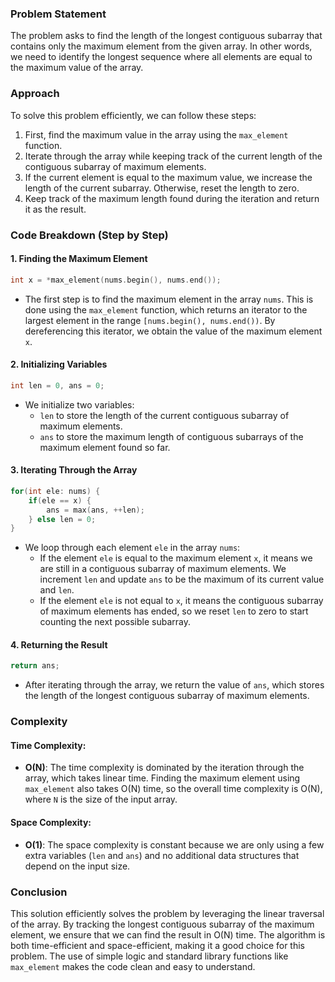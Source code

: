 ### Problem Statement

The problem asks to find the length of the longest contiguous subarray that contains only the maximum element from the given array. In other words, we need to identify the longest sequence where all elements are equal to the maximum value of the array.

### Approach

To solve this problem efficiently, we can follow these steps:
1. First, find the maximum value in the array using the `max_element` function.
2. Iterate through the array while keeping track of the current length of the contiguous subarray of maximum elements.
3. If the current element is equal to the maximum value, we increase the length of the current subarray. Otherwise, reset the length to zero.
4. Keep track of the maximum length found during the iteration and return it as the result.

### Code Breakdown (Step by Step)

#### 1. Finding the Maximum Element

```cpp
int x = *max_element(nums.begin(), nums.end());
```

- The first step is to find the maximum element in the array `nums`. This is done using the `max_element` function, which returns an iterator to the largest element in the range `[nums.begin(), nums.end())`. By dereferencing this iterator, we obtain the value of the maximum element `x`.

#### 2. Initializing Variables

```cpp
int len = 0, ans = 0;
```

- We initialize two variables:
  - `len` to store the length of the current contiguous subarray of maximum elements.
  - `ans` to store the maximum length of contiguous subarrays of the maximum element found so far.

#### 3. Iterating Through the Array

```cpp
for(int ele: nums) {
    if(ele == x) {
        ans = max(ans, ++len);
    } else len = 0;
}
```

- We loop through each element `ele` in the array `nums`:
  - If the element `ele` is equal to the maximum element `x`, it means we are still in a contiguous subarray of maximum elements. We increment `len` and update `ans` to be the maximum of its current value and `len`.
  - If the element `ele` is not equal to `x`, it means the contiguous subarray of maximum elements has ended, so we reset `len` to zero to start counting the next possible subarray.

#### 4. Returning the Result

```cpp
return ans;
```

- After iterating through the array, we return the value of `ans`, which stores the length of the longest contiguous subarray of maximum elements.

### Complexity

#### Time Complexity:
- **O(N)**: The time complexity is dominated by the iteration through the array, which takes linear time. Finding the maximum element using `max_element` also takes O(N) time, so the overall time complexity is O(N), where `N` is the size of the input array.

#### Space Complexity:
- **O(1)**: The space complexity is constant because we are only using a few extra variables (`len` and `ans`) and no additional data structures that depend on the input size.

### Conclusion

This solution efficiently solves the problem by leveraging the linear traversal of the array. By tracking the longest contiguous subarray of the maximum element, we ensure that we can find the result in O(N) time. The algorithm is both time-efficient and space-efficient, making it a good choice for this problem. The use of simple logic and standard library functions like `max_element` makes the code clean and easy to understand.